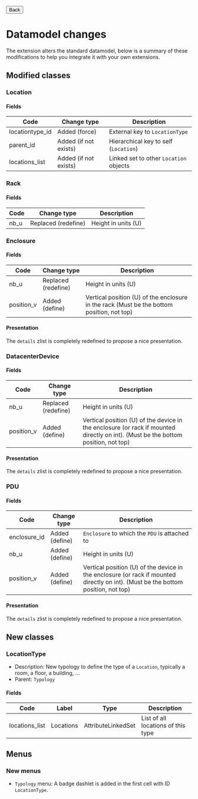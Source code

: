 <button onclick="history.back()">Back</button>

# Datamodel changes

The extension alters the standard datamodel, below is a summary of these modifications to help you integrate it with your own extensions.

## Modified classes
### Location
#### Fields

| Code            | Change type           | Description                            |
|-----------------|-----------------------|----------------------------------------|
| locationtype_id | Added (force)         | External key to `LocationType`         |
| parent_id       | Added (if not exists) | Hierarchical key to self (`Location`)  |
| locations_list  | Added (if not exists) | Linked set to other `Location` objects |

### Rack
#### Fields

| Code | Change type         | Description         |
|------|---------------------|---------------------|
| nb_u | Replaced (redefine) | Height in units (U) |

### Enclosure
#### Fields

| Code       | Change type         | Description                                                                               |
|------------|---------------------|-------------------------------------------------------------------------------------------|
| nb_u       | Replaced (redefine) | Height in units (U)                                                                       |
| position_v | Added (define)      | Vertical position (U) of the enclosure in the rack (Must be the bottom position, not top) |

#### Presentation
The `details` zlist is completely redefined to propose a nice presentation.

### DatacenterDevice
#### Fields

| Code       | Change type         | Description                                                                                                                       |
|------------|---------------------|-----------------------------------------------------------------------------------------------------------------------------------|
| nb_u       | Replaced (redefine) | Height in units (U)                                                                                                               |
| position_v | Added (define)      | Vertical position (U) of the device in the enclosure (or rack if mounted directly on int). (Must be the bottom position, not top) |

#### Presentation
The `details` zlist is completely redefined to propose a nice presentation.

### PDU
#### Fields

| Code         | Change type    | Description                                                                                                                       |
|--------------|----------------|-----------------------------------------------------------------------------------------------------------------------------------|
| enclosure_id | Added (define) | `Enclosure` to which the `PDU` is attached to                                                                                     |
| nb_u         | Added (define) | Height in units (U)                                                                                                               |
| position_v   | Added (define) | Vertical position (U) of the device in the enclosure (or rack if mounted directly on int). (Must be the bottom position, not top) |

#### Presentation
The `details` zlist is completely redefined to propose a nice presentation.

## New classes
### LocationType

* Description: New typology to define the type of a `Location`, typically a room, a floor, a building, ...
* Parent: `Typology`

#### Fields

| Code           | Label     | Type               | Description                        |
|----------------|-----------|--------------------|------------------------------------|
| locations_list | Locations | AttributeLinkedSet | List of all locations of this type |

## Menus
### New menus

  * `Typology` menu: A badge dashlet is added in the first cell with ID `LocationType`. 